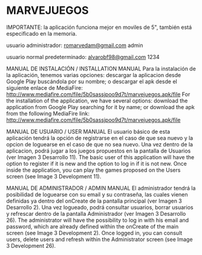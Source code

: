 # MARVEJUEGOS
IMPORTANTE: la aplicación funciona mejor en moviles de 5", también está especificado en la memoria.

usuario administrador:
  romarvedam@gmail.com
  admin
  
usuario normal predeterminado:
  alvarobf98@gmail.com
  1234
  
  
MANUAL DE INSTALACIÓN / INSTALLATION MANUAL
Para la instalación de la aplicación, tenemos varias opciones: descargar la aplicacion desde Google Play buscándola por su nombre; o descargar el apk desde el siguiente enlace de MediaFire: http://www.mediafire.com/file/5b0sassjpoo9d7t/marvejuegos.apk/file
For the installation of the application, we have several options: download the application from Google Play searching for it by name; or download the apk from the following MediaFire link:
http://www.mediafire.com/file/5b0sassjpoo9d7t/marvejuegos.apk/file

MANUAL DE USUARIO / USER MANUAL
El usuario básico de esta aplicación tendrá la opción de registrarse en el caso de que sea nuevo y la opcion de loguearse en el caso de que no sea nuevo. Una vez dentro de la aplicacion, podrá jugar a los juegos propuestos en la pantalla de Usuarios (ver Imagen 3 Desarrollo 11).
The basic user of this application will have the option to register if it is new and the option to log in if it is not new. Once inside the application, you can play the games proposed on the Users screen (see Image 3 Development 11).

MANUAL DE ADMINISTRADOR / ADMIN MANUAL
El administrador tendrá la posibilidad de loguearse con su email y su contraseña, las cuales vienen definidas ya dentro del onCreate de la pantalla principal (ver Imagen 3 Desarrollo 2). Una vez logueado, podrá consultar usuarios, borrar usuarios y refrescar dentro de la pantalla Administrador (ver Imagen 3 Desarrollo 26).
The administrator will have the possibility to log in with his email and password, which are already defined within the onCreate of the main screen (see Image 3 Development 2). Once logged in, you can consult users, delete users and refresh within the Administrator screen (see Image 3 Development 26).
